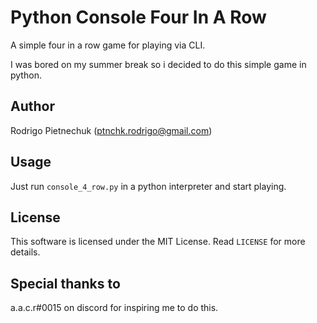# Python Console Four In A Row

 A simple four in a row game for playing via CLI.

 I was bored on my summer break so i decided to do this simple game in python.

## Author

 Rodrigo Pietnechuk (ptnchk.rodrigo@gmail.com)

## Usage

 Just run `console_4_row.py` in a python interpreter and start playing.

## License

 This software is licensed under the MIT License. Read `LICENSE` for more details.

## Special thanks to
  
 a.a.c.r#0015 on discord for inspiring me to do this.
